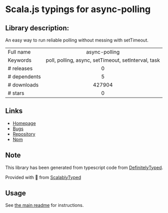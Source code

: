 
# Scala.js typings for async-polling


## Library description:
An easy way to run reliable polling without messing with setTimeout.

|                    |                 |
| ------------------ | :-------------: |
| Full name          | async-polling |
| Keywords           | poll, polling, async, setTimeout, setInterval, task |
| # releases         | 0 |
| # dependents       | 5 |
| # downloads        | 427904 |
| # stars            | 0 |

## Links
- [Homepage](https://github.com/cGuille/async-polling#readme)
- [Bugs](https://github.com/cGuille/async-polling/issues)
- [Repository](https://github.com/cGuille/async-polling)
- [Npm](https://www.npmjs.com/package/async-polling)
    


## Note
This library has been generated from typescript code from [DefinitelyTyped](https://definitelytyped.org).

Provided with :purple_heart: from [ScalablyTyped](https://github.com/oyvindberg/ScalablyTyped)

## Usage
See [the main readme](../../readme.md) for instructions.



